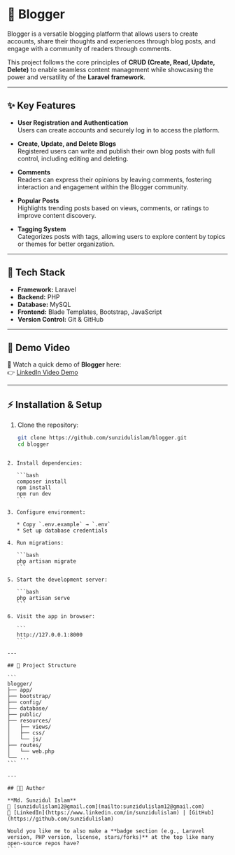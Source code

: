 # 📝 Blogger

Blogger is a versatile blogging platform that allows users to create accounts, share their thoughts and experiences through blog posts, and engage with a community of readers through comments.  

This project follows the core principles of **CRUD (Create, Read, Update, Delete)** to enable seamless content management while showcasing the power and versatility of the **Laravel framework**.  

---

## ✨ Key Features

- **User Registration and Authentication**  
  Users can create accounts and securely log in to access the platform.  

- **Create, Update, and Delete Blogs**  
  Registered users can write and publish their own blog posts with full control, including editing and deleting.  

- **Comments**  
  Readers can express their opinions by leaving comments, fostering interaction and engagement within the Blogger community.  

- **Popular Posts**  
  Highlights trending posts based on views, comments, or ratings to improve content discovery.  

- **Tagging System**  
  Categorizes posts with tags, allowing users to explore content by topics or themes for better organization.  

---

## 🚀 Tech Stack

- **Framework:** Laravel  
- **Backend:** PHP  
- **Database:** MySQL  
- **Frontend:** Blade Templates, Bootstrap, JavaScript  
- **Version Control:** Git & GitHub  

---

## 📸 Demo Video

🎥 Watch a quick demo of **Blogger** here:  
👉 [LinkedIn Video Demo](https://www.linkedin.com/posts/sunzidulislam_webdevelopment-laravel-activity-7118843915016826880-1Rzg)  
  
---

## ⚡ Installation & Setup

1. Clone the repository:  
   ```bash
   git clone https://github.com/sunzidulislam/blogger.git
   cd blogger
````

2. Install dependencies:

   ```bash
   composer install
   npm install
   npm run dev
   ```

3. Configure environment:

   * Copy `.env.example` → `.env`
   * Set up database credentials

4. Run migrations:

   ```bash
   php artisan migrate
   ```

5. Start the development server:

   ```bash
   php artisan serve
   ```

6. Visit the app in browser:

   ```
   http://127.0.0.1:8000
   ```

---

## 📂 Project Structure

```
blogger/
├── app/
├── bootstrap/
├── config/
├── database/
├── public/
├── resources/
│   ├── views/
│   ├── css/
│   └── js/
├── routes/
│   └── web.php
└── ...
```

---

## 👨‍💻 Author

**Md. Sunzidul Islam**
📧 [sunzidulislam12@gmail.com](mailto:sunzidulislam12@gmail.com)
🔗 [LinkedIn](https://www.linkedin.com/in/sunzidulislam) | [GitHub](https://github.com/sunzidulislam)

Would you like me to also make a **badge section (e.g., Laravel version, PHP version, license, stars/forks)** at the top like many open-source repos have?
```
